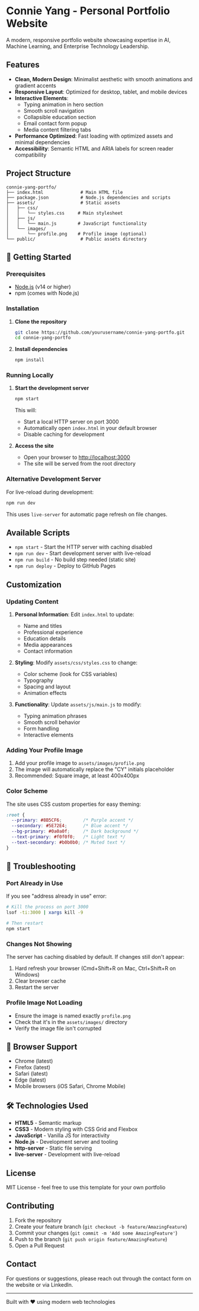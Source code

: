 # Connie Yang - Personal Portfolio Website

A modern, responsive portfolio website showcasing expertise in AI, Machine Learning, and Enterprise Technology Leadership.

## Features

- **Clean, Modern Design**: Minimalist aesthetic with smooth animations and gradient accents
- **Responsive Layout**: Optimized for desktop, tablet, and mobile devices
- **Interactive Elements**:
  - Typing animation in hero section
  - Smooth scroll navigation
  - Collapsible education section
  - Email contact form popup
  - Media content filtering tabs
- **Performance Optimized**: Fast loading with optimized assets and minimal dependencies
- **Accessibility**: Semantic HTML and ARIA labels for screen reader compatibility

## Project Structure

```
connie-yang-portfo/
├── index.html              # Main HTML file
├── package.json            # Node.js dependencies and scripts
├── assets/                 # Static assets
│   ├── css/
│   │   └── styles.css     # Main stylesheet
│   ├── js/
│   │   └── main.js        # JavaScript functionality
│   └── images/
│       └── profile.png    # Profile image (optional)
└── public/                 # Public assets directory
```

## 🚀 Getting Started

### Prerequisites

- [Node.js](https://nodejs.org/) (v14 or higher)
- npm (comes with Node.js)

### Installation

1. **Clone the repository**
   ```bash
   git clone https://github.com/yourusername/connie-yang-portfo.git
   cd connie-yang-portfo
   ```

2. **Install dependencies**
   ```bash
   npm install
   ```

### Running Locally

1. **Start the development server**
   ```bash
   npm start
   ```
   This will:
   - Start a local HTTP server on port 3000
   - Automatically open `index.html` in your default browser
   - Disable caching for development

2. **Access the site**
   - Open your browser to [http://localhost:3000](http://localhost:3000)
   - The site will be served from the root directory

### Alternative Development Server

For live-reload during development:
```bash
npm run dev
```
This uses `live-server` for automatic page refresh on file changes.

## Available Scripts

- `npm start` - Start the HTTP server with caching disabled
- `npm run dev` - Start development server with live-reload
- `npm run build` - No build step needed (static site)
- `npm run deploy` - Deploy to GitHub Pages

## Customization

### Updating Content

1. **Personal Information**: Edit `index.html` to update:
   - Name and titles
   - Professional experience
   - Education details
   - Media appearances
   - Contact information

2. **Styling**: Modify `assets/css/styles.css` to change:
   - Color scheme (look for CSS variables)
   - Typography
   - Spacing and layout
   - Animation effects

3. **Functionality**: Update `assets/js/main.js` to modify:
   - Typing animation phrases
   - Smooth scroll behavior
   - Form handling
   - Interactive elements

### Adding Your Profile Image

1. Add your profile image to `assets/images/profile.png`
2. The image will automatically replace the "CY" initials placeholder
3. Recommended: Square image, at least 400x400px

### Color Scheme

The site uses CSS custom properties for easy theming:
```css
:root {
  --primary: #8B5CF6;        /* Purple accent */
  --secondary: #5E72E4;      /* Blue accent */
  --bg-primary: #0a0a0f;     /* Dark background */
  --text-primary: #f0f0f0;   /* Light text */
  --text-secondary: #b0b0b0; /* Muted text */
}
```

## 🔧 Troubleshooting

### Port Already in Use
If you see "address already in use" error:
```bash
# Kill the process on port 3000
lsof -ti:3000 | xargs kill -9

# Then restart
npm start
```

### Changes Not Showing
The server has caching disabled by default. If changes still don't appear:
1. Hard refresh your browser (Cmd+Shift+R on Mac, Ctrl+Shift+R on Windows)
2. Clear browser cache
3. Restart the server

### Profile Image Not Loading
- Ensure the image is named exactly `profile.png`
- Check that it's in the `assets/images/` directory
- Verify the image file isn't corrupted

## 📱 Browser Support

- Chrome (latest)
- Firefox (latest)
- Safari (latest)
- Edge (latest)
- Mobile browsers (iOS Safari, Chrome Mobile)

## 🛠 Technologies Used

- **HTML5** - Semantic markup
- **CSS3** - Modern styling with CSS Grid and Flexbox
- **JavaScript** - Vanilla JS for interactivity
- **Node.js** - Development server and tooling
- **http-server** - Static file serving
- **live-server** - Development with live-reload

## License

MIT License - feel free to use this template for your own portfolio

## Contributing

1. Fork the repository
2. Create your feature branch (`git checkout -b feature/AmazingFeature`)
3. Commit your changes (`git commit -m 'Add some AmazingFeature'`)
4. Push to the branch (`git push origin feature/AmazingFeature`)
5. Open a Pull Request

## Contact

For questions or suggestions, please reach out through the contact form on the website or via LinkedIn.

---

Built with ❤️ using modern web technologies